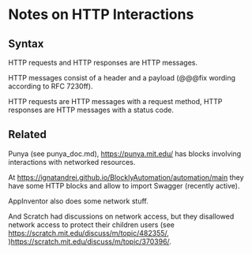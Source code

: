 # Notes on HTTP Interactions

## Syntax

HTTP requests and HTTP responses are HTTP messages.

HTTP messages consist of a header and a payload (@@@fix wording according to RFC 7230ff).

HTTP requests are HTTP messages with a request method, HTTP responses are HTTP messages with a status code.

## Related

Punya (see punya_doc.md), https://punya.mit.edu/ has blocks involving interactions with networked resources.

At https://ignatandrei.github.io/BlocklyAutomation/automation/main they have some HTTP blocks and allow to import Swagger (recently active).

AppInventor also does some network stuff.

And Scratch had discussions on network access, but they disallowed network access to protect their children users (see https://scratch.mit.edu/discuss/m/topic/482355/, )https://scratch.mit.edu/discuss/m/topic/370396/.